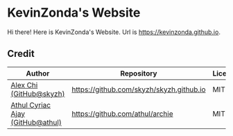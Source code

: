 # KevinZonda's Website

Hi there! Here is KevinZonda's Website. Url is <https://kevinzonda.github.io>.

## Credit

| Author | Repository | License |
| ------ | ---------- | ------- |
| [Alex Chi (GitHub@skyzh)](https://github.com/skyzh/) | <https://github.com/skyzh/skyzh.github.io> | MIT |
| [Athul Cyriac Ajay (GitHub@athul)](https://github.com/athul/) | <https://github.com/athul/archie> | MIT |